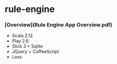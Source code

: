 # rule-engine

### [Overview](Rule Engine App Overview.pdf) ###

- Scala 2.12
- Play 2.6
- Slick 3 + Sqlite
- JQuery + CoffeeScript
- Less